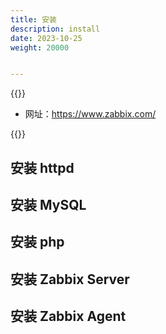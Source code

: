 ```yaml
---
title: 安装
description: install
date: 2023-10-25
weight: 20000


---
```


{{<note>}}
<!---->

- 网址：https://www.zabbix.com/

{{</note>}}










## 安装 httpd


## 安装 MySQL

## 安装 php






## 安装 Zabbix Server



## 安装 Zabbix Agent



















